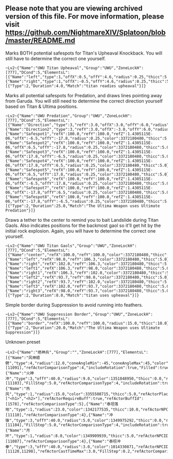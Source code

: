 ## Please note that you are viewing archived version of this file. For move information, please visit https://github.com/NightmareXIV/Splatoon/blob/master/README.md


Marks BOTH potential safespots for Titan's Upheaval Knockback. You will still have to determine the correct one yourself.
```
~Lv2~{"Name":"UWU Titan Upheaval","Group":"UWU","ZoneLockH":[777],"DCond":5,"ElementsL":[{"Name":"left","type":1,"offX":0.5,"offY":4.6,"radius":0.25,"thicc":5.0,"refActorType":2,"includeRotation":true},{"Name":"right","type":1,"offX":-0.5,"offY":4.6,"radius":0.25,"thicc":5.0,"refActorType":2,"includeRotation":true}],"UseTriggers":true,"Triggers":[{"Type":2,"Duration":4.0,"Match":"titan readies upheaval"}]}
```

Marks all potential safespots for Predation, and draws lines pointing away from Garuda. You will still need to determine the correct direction yourself based on Titan & Ultima positions.
```
~Lv2~{"Name":"UWU Predation","Group":"UWU","ZoneLockH":[777],"DCond":5,"ElementsL":[{"Name":"Direction","type":3,"refY":3.0,"offX":3.0,"offY":6.0,"radius":0.0,"thicc":5.0,"refActorName":"Garuda","includeRotation":true,"onlyVisible":true},{"Name":"Direction2","type":3,"refY":3.0,"offX":-3.0,"offY":6.0,"radius":0.0,"thicc":5.0,"refActorName":"Garuda","includeRotation":true,"onlyVisible":true},{"Name":"Safespot1","refX":100.0,"refY":100.0,"refZ":1.4305115E-06,"offX":-6.5,"offY":-17.8,"radius":0.25,"color":3372180480,"thicc":5.0},{"Name":"Safespot2","refX":100.0,"refY":100.0,"refZ":1.4305115E-06,"offX":6.5,"offY":-17.8,"radius":0.25,"color":3372180480,"thicc":5.0},{"Name":"Safespot3","refX":100.0,"refY":100.0,"refZ":1.4305115E-06,"offX":17.8,"offY":-6.5,"radius":0.25,"color":3372180480,"thicc":5.0},{"Name":"Safespot4","refX":100.0,"refY":100.0,"refZ":1.4305115E-06,"offX":17.8,"offY":6.5,"radius":0.25,"color":3372180480,"thicc":5.0},{"Name":"Safespot5","refX":100.0,"refY":100.0,"refZ":1.4305115E-06,"offX":6.5,"offY":17.8,"radius":0.25,"color":3372180480,"thicc":5.0},{"Name":"Safespot6","refX":100.0,"refY":100.0,"refZ":1.4305115E-06,"offX":-6.5,"offY":17.8,"radius":0.25,"color":3372180480,"thicc":5.0},{"Name":"Safespot7","refX":100.0,"refY":100.0,"refZ":1.4305115E-06,"offX":-17.8,"offY":6.5,"radius":0.25,"color":3372180480,"thicc":5.0},{"Name":"Safespot8","refX":100.0,"refY":100.0,"refZ":1.4305115E-06,"offX":-17.8,"offY":-6.5,"radius":0.25,"color":3372180480,"thicc":5.0}],"UseTriggers":true,"Triggers":[{"Type":2,"Duration":25.0,"Match":"The Ultima Weapon uses Ultimate Predation"}]}
```

Draws a tether to the center to remind you to bait Landslide during Titan Gaols. Also indicates positions for the backmost gaol so it'll get hit by the initial rock explosion. Again, you will have to determine the correct one yourself.
```
~Lv2~{"Name":"UWU Titan Gaols","Group":"UWU","ZoneLockH":[777],"DCond":5,"ElementsL":[{"Name":"center","refX":100.0,"refY":100.0,"color":3372180480,"thicc":5.0,"tether":true},{"Name":"left","refX":98.0,"refY":106.3,"color":3372180480,"thicc":5.0},{"Name":"right","refX":102.0,"refY":106.3,"color":3372180480,"thicc":5.0},{"Name":"left1","refX":106.3,"refY":98.0,"color":3372180480,"thicc":5.0},{"Name":"right1","refX":106.3,"refY":102.0,"color":3372180480,"thicc":5.0},{"Name":"left2","refX":93.7,"refY":98.0,"color":3372180480,"thicc":5.0},{"Name":"right2","refX":93.7,"refY":102.0,"color":3372180480,"thicc":5.0},{"Name":"left3","refX":102.0,"refY":93.7,"color":3372180480,"thicc":5.0},{"Name":"right3","refX":98.0,"refY":93.7,"color":3372180480,"thicc":5.0}],"UseTriggers":true,"Triggers":[{"Type":2,"Duration":8.0,"Match":"titan uses upheaval"}]}
```

Simple border during Suppression to avoid running into feathers.
```
~Lv2~{"Name":"UWU Suppression Border","Group":"UWU","ZoneLockH":[777],"DCond":5,"ElementsL":[{"Name":"border","refX":100.0,"refY":100.0,"radius":15.0,"thicc":10.0}],"UseTriggers":true,"Triggers":[{"Type":2,"Duration":20.0,"Match":"The Ultima Weapon uses Ultimate Suppression"}]}
```

Unknown preset
```
~Lv2~{"Name":"绝神兵","Group":"","ZoneLockH":[777],"ElementsL":[{"Name":"风神顺劈","type":4,"radius":12.0,"coneAngleMin":-45,"coneAngleMax":45,"color":1350102012,"thicc":5.0,"refActorNPCID":1644,"refActorRequireCast":true,"refActorCastId":[11091],"refActorComparisonType":4,"includeRotation":true,"Filled":true},{"Name":"火神冲","type":3,"offY":40.0,"radius":9.0,"color":1351848950,"thicc":0.0,"refActorNPCID":1185,"refActorRequireCast":true,"refActorCastId":[11103],"FillStep":5.0,"refActorComparisonType":4,"includeRotation":true},{"Name":"热风","type":1,"radius":15.0,"color":3355508715,"thicc":5.0,"refActorPlaceholder":["<h1>","<h2>"],"refActorRequireBuff":true,"refActorBuffId":[1578],"refActorComparisonType":5},{"Name":"泰坦落地","type":1,"radius":23.0,"color":1342177535,"thicc":10.0,"refActorNPCID":1801,"refActorRequireCast":true,"refActorCastId":[11110],"refActorComparisonType":4},{"Name":"冲锋","type":3,"offY":40.0,"radius":5.0,"color":1349975292,"thicc":0.0,"refActorNPCID":1185,"refActorRequireCast":true,"refActorCastId":[11104],"FillStep":5.0,"refActorComparisonType":4,"includeRotation":true},{"Name":"月环","type":1,"radius":8.0,"color":1349909939,"thicc":5.0,"refActorNPCID":1644,"refActorRequireCast":true,"refActorCastId":[11087],"refActorComparisonType":4},{"Name":"泰坦冲拳","type":3,"offY":40.0,"radius":3.0,"color":1014330871,"refActorNPCID":1801,"refActorRequireCast":true,"refActorCastId":[11120,11298],"refActorCastTimeMax":3.0,"FillStep":0.2,"refActorComparisonType":4,"includeRotation":true}]}
```
